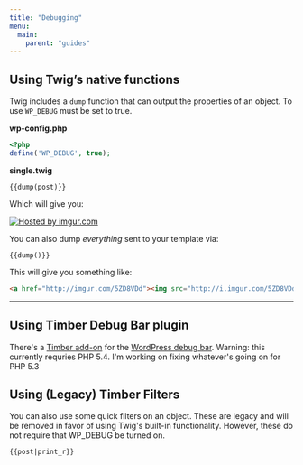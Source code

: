 ```yaml
---
title: "Debugging"
menu:
  main:
    parent: "guides"
---
```


## Using Twig’s native functions
Twig includes a `dump` function that can output the properties of an object. To use `WP_DEBUG` must be set to true.

**wp-config.php**

```php
<?php
define('WP_DEBUG', true);
```

**single.twig**

```twig
{{dump(post)}}
```

Which will give you:

<a href="http://imgur.com/5Xu53Fk"><img src="http://i.imgur.com/5Xu53Fk.png" title="Hosted by imgur.com"/></a>

You can also dump _everything_ sent to your template via:

```twig
{{dump()}}
```

This will give you something like:

```html
<a href="http://imgur.com/5ZD8VDd"><img src="http://i.imgur.com/5ZD8VDd.png" title="Hosted by imgur.com"/></a>
```

* * *

## Using Timber Debug Bar plugin

There's a [Timber add-on](http://wordpress.org/plugins/debug-bar-timber/) for the [WordPress debug bar](https://wordpress.org/plugins/debug-bar/). Warning: this currently requries PHP 5.4. I'm working on fixing whatever's going on for PHP 5.3

## Using (Legacy) Timber Filters

You can also use some quick filters on an object. These are legacy and will be removed in favor of using Twig's built-in functionality. However, these do not require that WP_DEBUG be turned on.

```twig
{{post|print_r}}
```
